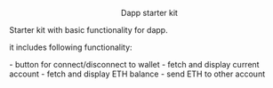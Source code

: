 <p align="center">Dapp starter kit</p>

Starter kit with basic functionality for dapp.

<p>it includes following functionality:</p>
- button for connect/disconnect to wallet
- fetch and display current account
- fetch and display ETH balance
- send ETH to other account
